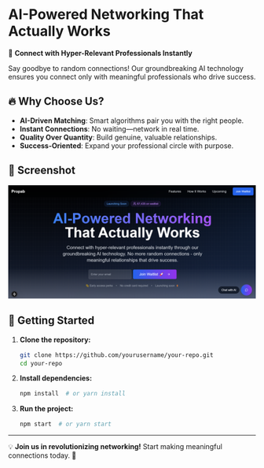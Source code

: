 # AI-Powered Networking That Actually Works

🚀 **Connect with Hyper-Relevant Professionals Instantly**

Say goodbye to random connections! Our groundbreaking AI technology ensures you connect only with meaningful professionals who drive success.

## 🔥 Why Choose Us?
- **AI-Driven Matching**: Smart algorithms pair you with the right people.
- **Instant Connections**: No waiting—network in real time.
- **Quality Over Quantity**: Build genuine, valuable relationships.
- **Success-Oriented**: Expand your professional circle with purpose.

## 📸 Screenshot
![AI Networking](public/screenshot.png)

## 🚀 Getting Started
1. **Clone the repository:**
   ```bash
   git clone https://github.com/yourusername/your-repo.git
   cd your-repo
   ```
2. **Install dependencies:**
   ```bash
   npm install  # or yarn install
   ```
3. **Run the project:**
   ```bash
   npm start  # or yarn start
   ```

---
💡 **Join us in revolutionizing networking!** Start making meaningful connections today. 🔗
